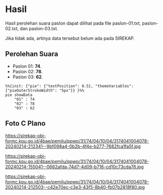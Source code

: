 # Hasil

Hasil perolehan suara paslon dapat dilihat pada file paslon-01.txt, paslon-02.txt, dan paslon-03.txt.

Jika tidak ada, artinya data tersebut belum ada pada SIREKAP.

## Perolehan Suara

 * Paslon 01: **74**.
 * Paslon 02: **78**.
 * Paslon 03: **62**.

```mermaid
%%{init: {"pie": {"textPosition": 0.5}, "themeVariables": {"pieOuterStrokeWidth": "5px"}} }%%
pie showData
    "01" : 74
    "02" : 78
    "03" : 62
```
## Foto C Plano

https://sirekap-obj-formc.kpu.go.id/4bae/pemilu/ppwp/31/74/04/10/04/3174041004078-20240214-212341--9bf098a4-0b2b-4f4e-b277-7682fca1fa5f.jpg

https://sirekap-obj-formc.kpu.go.id/4bae/pemilu/ppwp/31/74/04/10/04/3174041004078-20240214-155041--0662afda-74d7-4d09-b716-cd10c73cda76.jpg

https://sirekap-obj-formc.kpu.go.id/4bae/pemilu/ppwp/31/74/04/10/04/3174041004078-20240214-212503--c42e70ec-c3e3-43f5-8b40-fb07b2818f80.jpg
